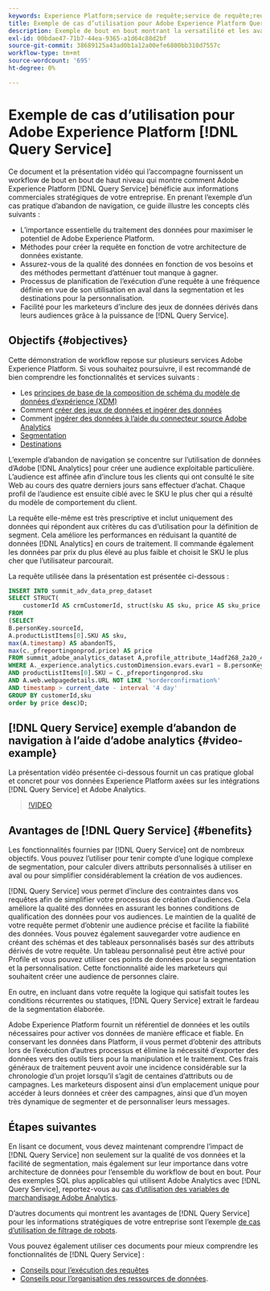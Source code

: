 ```yaml
---
keywords: Experience Platform;service de requête;service de requête;requête
title: Exemple de cas d’utilisation pour Adobe Experience Platform Query Service
description: Exemple de bout en bout montrant la versatilité et les avantages de Adobe Experience Platform Query Service.
exl-id: 00bdae47-71b7-44ea-9365-a1d64c88d2bf
source-git-commit: 38689125a43ad0b1a12a00efe6800bb310d7557c
workflow-type: tm+mt
source-wordcount: '695'
ht-degree: 0%

---
```


# Exemple de cas d’utilisation pour Adobe Experience Platform [!DNL Query Service]

Ce document et la présentation vidéo qui l’accompagne fournissent un workflow de bout en bout de haut niveau qui montre comment Adobe Experience Platform [!DNL Query Service] bénéficie aux informations commerciales stratégiques de votre entreprise. En prenant l’exemple d’un cas pratique d’abandon de navigation, ce guide illustre les concepts clés suivants :

* L’importance essentielle du traitement des données pour maximiser le potentiel de Adobe Experience Platform.
* Méthodes pour créer la requête en fonction de votre architecture de données existante.
* Assurez-vous de la qualité des données en fonction de vos besoins et des méthodes permettant d’atténuer tout manque à gagner.
* Processus de planification de l’exécution d’une requête à une fréquence définie en vue de son utilisation en aval dans la segmentation et les destinations pour la personnalisation.
* Facilité pour les marketeurs d’inclure des jeux de données dérivés dans leurs audiences grâce à la puissance de [!DNL Query Service].

## Objectifs {#objectives}

Cette démonstration de workflow repose sur plusieurs services Adobe Experience Platform. Si vous souhaitez poursuivre, il est recommandé de bien comprendre les fonctionnalités et services suivants :

* Les [ principes de base de la composition de schéma du modèle de données d’expérience (XDM)](../../xdm/schema/composition.md)
* Comment [créer des jeux de données et ingérer des données](https://experienceleague.adobe.com/docs/platform-learn/tutorials/data-ingestion/create-datasets-and-ingest-data.html)
* Comment [ingérer des données à l’aide du connecteur source Adobe Analytics](https://experienceleague.adobe.com/docs/platform-learn/tutorials/sources/ingest-data-from-adobe-analytics.html?lang=fr)
* [Segmentation](../../segmentation/home.md)
* [Destinations](../../destinations/home.md)

L’exemple d’abandon de navigation se concentre sur l’utilisation de données d’Adobe [!DNL Analytics] pour créer une audience exploitable particulière. L’audience est affinée afin d’inclure tous les clients qui ont consulté le site Web au cours des quatre derniers jours sans effectuer d’achat. Chaque profil de l’audience est ensuite ciblé avec le SKU le plus cher qui a résulté du modèle de comportement du client.

La requête elle-même est très prescriptive et inclut uniquement des données qui répondent aux critères du cas d’utilisation pour la définition de segment. Cela améliore les performances en réduisant la quantité de données [!DNL Analytics] en cours de traitement. Il commande également les données par prix du plus élevé au plus faible et choisit le SKU le plus cher que l’utilisateur parcourait.

La requête utilisée dans la présentation est présentée ci-dessous :

```sql
INSERT INTO summit_adv_data_prep_dataset
SELECT STRUCT(
    customerId AS crmCustomerId, struct(sku AS sku, price AS sku_price, abandonTS AS abandonTS) AS abandonBrowse) AS _pfreportingonprod
FROM
(SELECT
B.personKey.sourceId,
A.productListItems[0].SKU AS sku,
max(A.timestamp) AS abandonTS,
max(c._pfreportingonprod.price) AS price
FROM summit_adobe_analytics_dataset A,profile_attribute_14adf268_2a20_4dee_bee6_a6b0e34616a9 B,summit_product_dataset c
WHERE A._experience.analytics.customDimension.evars.evar1 = B.personKey.sourceID
AND productListItems[0].SKU = C._pfreportingonprod.sku
AND A.web.webpagedetails.URL NOT LIKE '%orderconfirmation%'
AND timestamp > current_date - interval '4 day'
GROUP BY customerId,sku
order by price desc)D;
```

## [!DNL Query Service] exemple d’abandon de navigation à l’aide d’adobe analytics {#video-example}

La présentation vidéo présentée ci-dessous fournit un cas pratique global et concret pour vos données Experience Platform axées sur les intégrations [!DNL Query Service] et Adobe Analytics.

>[!VIDEO](https://video.tv.adobe.com/v/342533?quality=12&learn=on)

## Avantages de [!DNL Query Service] {#benefits}

Les fonctionnalités fournies par [!DNL Query Service] ont de nombreux objectifs. Vous pouvez l’utiliser pour tenir compte d’une logique complexe de segmentation, pour calculer divers attributs personnalisés à utiliser en aval ou pour simplifier considérablement la création de vos audiences.

[!DNL Query Service] vous permet d’inclure des contraintes dans vos requêtes afin de simplifier votre processus de création d’audiences. Cela améliore la qualité des données en assurant les bonnes conditions de qualification des données pour vos audiences. Le maintien de la qualité de votre requête permet d’obtenir une audience précise et facilite la fiabilité des données. Vous pouvez également sauvegarder votre audience en créant des schémas et des tableaux personnalisés basés sur des attributs dérivés de votre requête. Un tableau personnalisé peut être activé pour Profile et vous pouvez utiliser ces points de données pour la segmentation et la personnalisation. Cette fonctionnalité aide les marketeurs qui souhaitent créer une audience de personnes claire.

En outre, en incluant dans votre requête la logique qui satisfait toutes les conditions récurrentes ou statiques, [!DNL Query Service] extrait le fardeau de la segmentation élaborée.

Adobe Experience Platform fournit un référentiel de données et les outils nécessaires pour activer vos données de manière efficace et fiable. En conservant les données dans Platform, il vous permet d’obtenir des attributs lors de l’exécution d’autres processus et élimine la nécessité d’exporter des données vers des outils tiers pour la manipulation et le traitement. Ces frais généraux de traitement peuvent avoir une incidence considérable sur la chronologie d’un projet lorsqu’il s’agit de centaines d’attributs ou de campagnes. Les marketeurs disposent ainsi d’un emplacement unique pour accéder à leurs données et créer des campagnes, ainsi que d’un moyen très dynamique de segmenter et de personnaliser leurs messages.

## Étapes suivantes

En lisant ce document, vous devez maintenant comprendre l’impact de [!DNL Query Service] non seulement sur la qualité de vos données et la facilité de segmentation, mais également sur leur importance dans votre architecture de données pour l’ensemble du workflow de bout en bout. Pour des exemples SQL plus applicables qui utilisent Adobe Analytics avec [!DNL Query Service], reportez-vous au [cas d’utilisation des variables de marchandisage Adobe Analytics](./merchandising-variables.md).

D’autres documents qui montrent les avantages de [!DNL Query Service] pour les informations stratégiques de votre entreprise sont l’exemple [de cas d’utilisation de filtrage de robots](./bot-filtering.md).

Vous pouvez également utiliser ces documents pour mieux comprendre les fonctionnalités de [!DNL Query Service] :

* [Conseils pour l’exécution des requêtes](../best-practices/writing-queries.md)
* [Conseils pour l’organisation des ressources de données](../best-practices/organize-data-assets.md).



